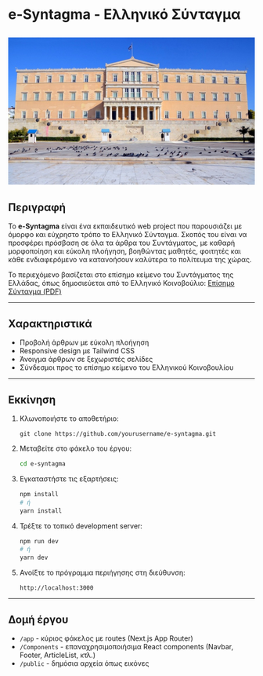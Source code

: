 # e-Syntagma - Ελληνικό Σύνταγμα

## <img src="public/vouli.jpg" alt="Βουλή" height="300px" />

## Περιγραφή

Το **e-Syntagma** είναι ένα εκπαιδευτικό web project που παρουσιάζει με όμορφο και εύχρηστο τρόπο το Ελληνικό Σύνταγμα. Σκοπός του είναι να προσφέρει πρόσβαση σε όλα τα άρθρα του Συντάγματος, με καθαρή μορφοποίηση και εύκολη πλοήγηση, βοηθώντας μαθητές, φοιτητές και κάθε ενδιαφερόμενο να κατανοήσουν καλύτερα το πολίτευμα της χώρας.

Το περιεχόμενο βασίζεται στο επίσημο κείμενο του Συντάγματος της Ελλάδας, όπως δημοσιεύεται από το Ελληνικό Κοινοβούλιο: [Επίσημο Σύνταγμα (PDF)](https://www.hellenicparliament.gr/UserFiles/f3c70a23-7696-49db-9148-f24dce6a27c8/FEK%20211-A-24-12-2019%20NEO%20SYNTAGMA.pdf)

---

## Χαρακτηριστικά

- Προβολή άρθρων με εύκολη πλοήγηση
- Responsive design με Tailwind CSS
- Άνοιγμα άρθρων σε ξεχωριστές σελίδες
- Σύνδεσμοι προς το επίσημο κείμενο του Ελληνικού Κοινοβουλίου


---

## Εκκίνηση

1. Κλωνοποιήστε το αποθετήριο:
   ```
   git clone https://github.com/yourusername/e-syntagma.git
   ```


2. Μεταβείτε στο φάκελο του έργου:

   ```bash
   cd e-syntagma
   ```

3. Εγκαταστήστε τις εξαρτήσεις:

   ```bash
   npm install
   # ή
   yarn install
   ```

4. Τρέξτε το τοπικό development server:

   ```bash
   npm run dev
   # ή
   yarn dev
   ```

5. Ανοίξτε το πρόγραμμα περιήγησης στη διεύθυνση:

   ```
   http://localhost:3000
   ```

---

## Δομή έργου

* `/app` - κύριος φάκελος με routes (Next.js App Router)
* `/Components` - επαναχρησιμοποιήσιμα React components (Navbar, Footer, ArticleList, κτλ.)
* `/public` - δημόσια αρχεία όπως εικόνες 
